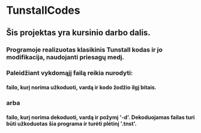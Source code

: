 # TunstallCodes

## Šis projektas yra kursinio darbo dalis.

### Programoje realizuotas klasikinis Tunstall kodas ir jo modifikacija, naudojanti priesagų medį.

### Paleidžiant vykdomąjį failą reikia nurodyti:

#### failo, kurį norima užkoduoti, vardą ir kodo žodžio ilgį bitais.

### arba

#### failo, kurį norima dekoduoti, vardą ir požymį '-d'. Dekoduojamas failas turi būti užkoduotas šia programa ir turėti plėtinį '.tnst'.
